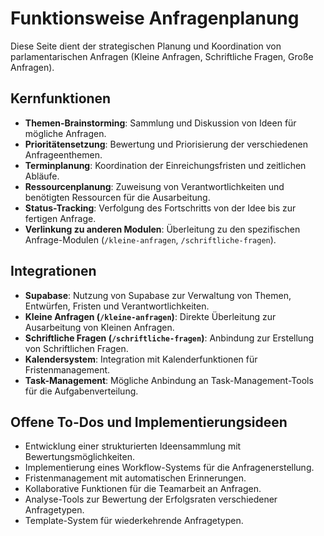 # Funktionsweise Anfragenplanung

Diese Seite dient der strategischen Planung und Koordination von parlamentarischen Anfragen (Kleine Anfragen, Schriftliche Fragen, Große Anfragen).

## Kernfunktionen

- **Themen-Brainstorming**: Sammlung und Diskussion von Ideen für mögliche Anfragen.
- **Prioritätensetzung**: Bewertung und Priorisierung der verschiedenen Anfrageenthemen.
- **Terminplanung**: Koordination der Einreichungsfristen und zeitlichen Abläufe.
- **Ressourcenplanung**: Zuweisung von Verantwortlichkeiten und benötigten Ressourcen für die Ausarbeitung.
- **Status-Tracking**: Verfolgung des Fortschritts von der Idee bis zur fertigen Anfrage.
- **Verlinkung zu anderen Modulen**: Überleitung zu den spezifischen Anfrage-Modulen (`/kleine-anfragen`, `/schriftliche-fragen`).

## Integrationen

- **Supabase**: Nutzung von Supabase zur Verwaltung von Themen, Entwürfen, Fristen und Verantwortlichkeiten.
- **Kleine Anfragen (`/kleine-anfragen`)**: Direkte Überleitung zur Ausarbeitung von Kleinen Anfragen.
- **Schriftliche Fragen (`/schriftliche-fragen`)**: Anbindung zur Erstellung von Schriftlichen Fragen.
- **Kalendersystem**: Integration mit Kalenderfunktionen für Fristenmanagement.
- **Task-Management**: Mögliche Anbindung an Task-Management-Tools für die Aufgabenverteilung.

## Offene To-Dos und Implementierungsideen

- Entwicklung einer strukturierten Ideensammlung mit Bewertungsmöglichkeiten.
- Implementierung eines Workflow-Systems für die Anfragenerstellung.
- Fristenmanagement mit automatischen Erinnerungen.
- Kollaborative Funktionen für die Teamarbeit an Anfragen.
- Analyse-Tools zur Bewertung der Erfolgsraten verschiedener Anfragetypen.
- Template-System für wiederkehrende Anfragetypen. 